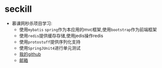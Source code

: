 # seckill

* 慕课网秒杀项目学习:
    * 使用`mybatis` `spring`作为本应用的mvc框架,使用`bootstrap`作为前端框架
    * 使用`redis`提供缓存存储,使用jedis操作redis
    * 使用`protostuff`提供序列化支持
    * 使用`SpringJUnit4`进行单元测试
    * [我的github](https://github.com/393193646)
    * [邮箱](393193646@qq.com)
